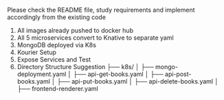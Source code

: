 Please check the README file, study requirements and implement accordingly from the existing code

1. All images already pushed to docker hub
2. All 5 microservices convert to Knative to separate yaml
3. MongoDB deployed via K8s
4. Kourier Setup
5. Expose Services and Test
6. Directory Structure Suggestion
├── k8s/
│   ├── mongo-deployment.yaml
│   ├── api-get-books.yaml
│   ├── api-post-books.yaml
│   ├── api-put-books.yaml
│   ├── api-delete-books.yaml
│   ├── frontend-renderer.yaml